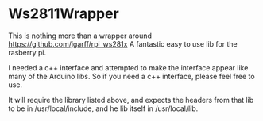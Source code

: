 # Ws2811Wrapper
This is nothing more than a wrapper around https://github.com/jgarff/rpi_ws281x  A fantastic easy to use lib for the rasberry pi.

I needed a c++ interface and attempted to make the interface appear like many of the Arduino libs.  So if you need a c++ interface, please feel free to use.

It will require the library listed above, and expects the headers from that lib to be in /usr/local/include, and he lib itself in /usr/local/lib.  
